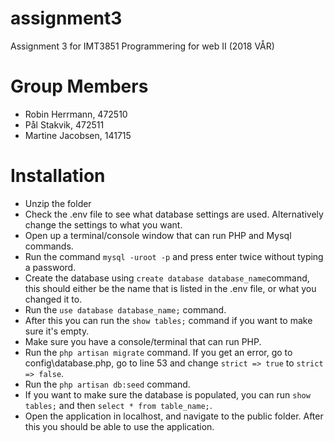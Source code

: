 # assignment3
Assignment 3 for  IMT3851 Programmering for web II (2018 VÅR)
# Group Members
* Robin Herrmann, 472510
* Pål Stakvik, 472511
* Martine Jacobsen, 141715


# Installation

* Unzip the folder
* Check the .env file to see what database settings are used. Alternatively change the settings to what you want.
* Open up a terminal/console window that can run PHP and Mysql commands.
* Run the command ` mysql -uroot -p ` and press enter twice without typing a password.
* Create the database using ` create database database_name `command, this should either be the name that is listed in the .env file, or what you changed it to.
* Run the ` use database database_name; ` command.
* After this you can run the ` show tables; ` command if you want to make sure it's empty.
* Make sure you have a console/terminal that can run PHP.
* Run the ` php artisan migrate ` command. If you get an error, go to config\database.php, go to line 53 and change ` strict => true ` to ` strict => false `.
* Run the ` php artisan db:seed ` command.
* If you want to make sure the database is populated, you can run ` show tables; ` and then ` select * from table_name; `.
* Open the application in localhost, and navigate to the public folder. After this you should be able to use the application.
